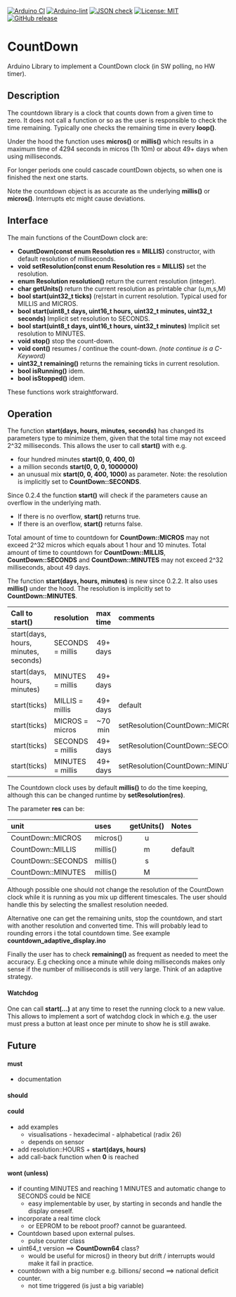 
[![Arduino CI](https://github.com/RobTillaart/CountDown/workflows/Arduino%20CI/badge.svg)](https://github.com/marketplace/actions/arduino_ci)
[![Arduino-lint](https://github.com/RobTillaart/CountDown/actions/workflows/arduino-lint.yml/badge.svg)](https://github.com/RobTillaart/CountDown/actions/workflows/arduino-lint.yml)
[![JSON check](https://github.com/RobTillaart/CountDown/actions/workflows/jsoncheck.yml/badge.svg)](https://github.com/RobTillaart/CountDown/actions/workflows/jsoncheck.yml)
[![License: MIT](https://img.shields.io/badge/license-MIT-green.svg)](https://github.com/RobTillaart/CountDown/blob/master/LICENSE)
[![GitHub release](https://img.shields.io/github/release/RobTillaart/CountDown.svg?maxAge=3600)](https://github.com/RobTillaart/CountDown/releases)


# CountDown

Arduino Library to implement a CountDown clock (in SW polling, no HW timer).


## Description

The countdown library is a clock that counts down from a given time to zero.
It does not call a function or so as the user is responsible to check the time remaining.
Typically one checks the remaining time in every **loop()**.

Under the hood the function uses **micros()** or **millis()** which results in a maximum time
of 4294 seconds in micros (1h 10m) or about 49+ days when using milliseconds.

For longer periods one could cascade countDown objects, so when one is finished the next one starts.

Note the countdown object is as accurate as the underlying **millis()** or **micros()**.
Interrupts etc might cause deviations.


## Interface

The main functions of the CountDown clock are:

- **CountDown(const enum Resolution res = MILLIS)** constructor, with default resolution of milliseconds.
- **void setResolution(const enum Resolution res = MILLIS)** set the resolution.
- **enum Resolution resolution()** return the current resolution (integer).
- **char getUnits()** return the current resolution as printable char (u,m,s,M)
- **bool start(uint32_t ticks)** (re)start in current resolution.
Typical used for MILLIS and MICROS.
- **bool start(uint8_t days, uint16_t hours, uint32_t minutes, uint32_t seconds)** Implicit set resolution to SECONDS.
- **bool start(uint8_t days, uint16_t hours, uint32_t minutes)** Implicit set resolution to MINUTES.
- **void stop()** stop the count-down.
- **void cont()** resumes / continue the count-down.
*(note continue is a C-Keyword)*
- **uint32_t remaining()** returns the remaining ticks in current resolution.
- **bool isRunning()** idem.
- **bool isStopped()** idem.

These functions work straightforward.


## Operation

The function **start(days, hours, minutes, seconds)** has changed its
parameters type to minimize them, given that the total time may not exceed 2^32 milliseconds.
This allows the user to call **start()** with e.g. 
- four hundred minutes **start(0, 0, 400, 0)** 
- a million seconds **start(0, 0, 0, 1000000)** 
- an unusual mix **start(0, 0, 400, 1000)** as parameter.
Note: the resolution is implicitly set to **CountDown::SECONDS**.

Since 0.2.4 the function **start()** will check if the parameters cause an overflow
in the underlying math. 
- If there is no overflow, **start()** returns true. 
- If there is an overflow, **start()** returns false.

Total amount of time to countdown for **CountDown::MICROS** may not exceed 2\^32 micros 
which equals about 1 hour and 10 minutes.
Total amount of time to countdown for **CountDown::MILLIS**, **CountDown::SECONDS** 
and **CountDown::MINUTES** may not exceed 2\^32 milliseconds, about 49 days.

The function **start(days, hours, minutes)** is new since 0.2.2.
It also uses **millis()** under the hood. 
The resolution is implicitly set to **CountDown::MINUTES**.


| Call to start()                      | resolution       | max time | comments |
|:-------------------------------------|:-----------------|:--------:|:---------|
| start(days, hours, minutes, seconds) | SECONDS = millis | 49+ days |          |
| start(days, hours, minutes)          | MINUTES = millis | 49+ days |          |
| start(ticks)                         | MILLIS  = millis | 49+ days | default  |
| start(ticks)                         | MICROS  = micros | ~70 min  | setResolution(CountDown::MICROS)  |
| start(ticks)                         | SECONDS = millis | 49+ days | setResolution(CountDown::SECONDS) |
| start(ticks)                         | MINUTES = millis | 49+ days | setResolution(CountDown::MINUTES) |


The Countdown clock uses by default **millis()** to do the time keeping,
although this can be changed runtime by **setResolution(res)**. 

The parameter **res** can be:

|  unit                |  uses      |  getUnits()  |  Notes  |
|:---------------------|:-----------|:------------:|:--------|
|  CountDown::MICROS   |  micros()  |     u        |
|  CountDown::MILLIS   |  millis()  |     m        |  default
|  CountDown::SECONDS  |  millis()  |     s        |
|  CountDown::MINUTES  |  millis()  |     M        |

Although possible one should not change the resolution of the CountDown 
clock while it is running as you mix up different timescales.
The user should handle this by selecting the smallest resolution needed.

Alternative one can get the remaining units, stop the countdown, and start
with another resolution and converted time. 
This will probably lead to rounding errors i the total countdown time.
See example **countdown_adaptive_display.ino**

Finally the user has to check **remaining()** as frequent as needed to meet 
the accuracy. E.g checking once a minute while doing milliseconds makes only sense
if the number of milliseconds is still very large. Think of an adaptive strategy.


#### Watchdog 

One can call **start(...)** at any time to reset the running clock to a new value. 
This allows to implement a sort of watchdog clock in which e.g. 
the user must press a button at least once per minute to show he is still awake.


## Future

#### must

- documentation

#### should


#### could

- add examples
  - visualisations - hexadecimal - alphabetical (radix 26)
  - depends on sensor
- add resolution::HOURS + **start(days, hours)**
- add call-back function when **0** is reached


#### wont (unless)

- if counting MINUTES and reaching 1 MINUTES and automatic
  change to SECONDS could be NICE
  - easy implementable by user, by starting in seconds 
    and handle the display oneself.
- incorporate a real time clock
  - or EEPROM to be reboot proof? cannot be guaranteed.
- Countdown based upon external pulses.
  - pulse counter class
- uint64_t version ==> **CountDown64** class? 
  - would be useful for micros() in theory 
    but drift / interrupts would make it fail in practice.
- countdown with a big number e.g. billions/ second ==> national deficit counter.
  - not time triggered (is just a big variable)
  
